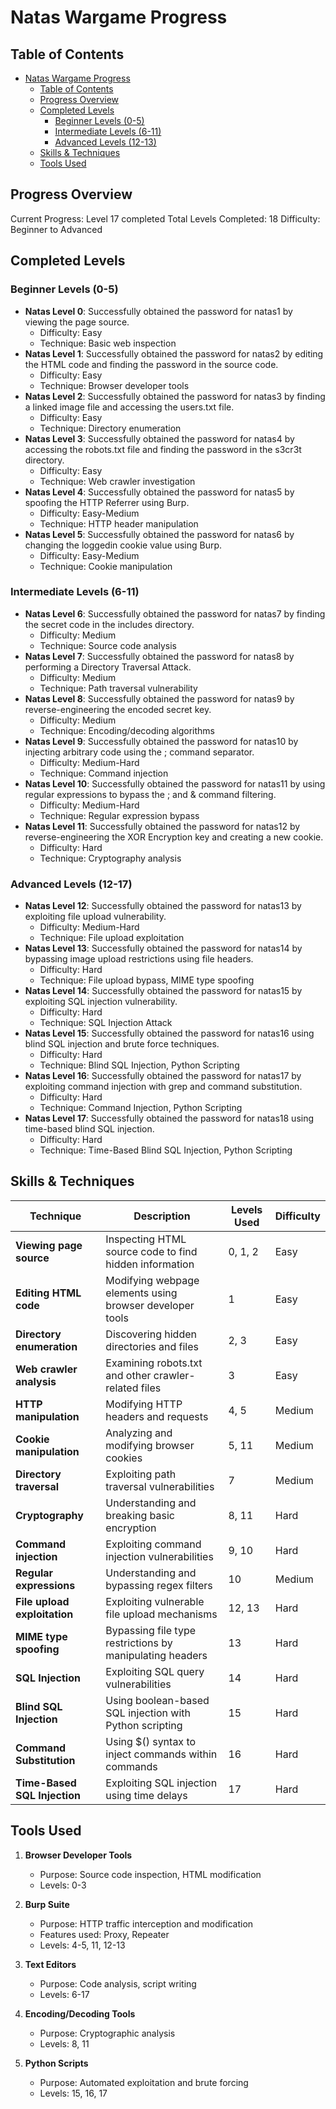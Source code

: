 # Natas Wargame Progress

## Table of Contents

- [Natas Wargame Progress](#natas-wargame-progress)
  - [Table of Contents](#table-of-contents)
  - [Progress Overview](#progress-overview)
  - [Completed Levels](#completed-levels)
    - [Beginner Levels (0-5)](#beginner-levels-0-5)
    - [Intermediate Levels (6-11)](#intermediate-levels-6-11)
    - [Advanced Levels (12-13)](#advanced-levels-12-13)
  - [Skills \& Techniques](#skills--techniques)
  - [Tools Used](#tools-used)

## Progress Overview

Current Progress: Level 17 completed
Total Levels Completed: 18
Difficulty: Beginner to Advanced

## Completed Levels

### Beginner Levels (0-5)

- **Natas Level 0**: Successfully obtained the password for natas1 by viewing the page source.
  - Difficulty: Easy
  - Technique: Basic web inspection
- **Natas Level 1**: Successfully obtained the password for natas2 by editing the HTML code and finding the password in the source code.
  - Difficulty: Easy
  - Technique: Browser developer tools
- **Natas Level 2**: Successfully obtained the password for natas3 by finding a linked image file and accessing the users.txt file.
  - Difficulty: Easy
  - Technique: Directory enumeration
- **Natas Level 3**: Successfully obtained the password for natas4 by accessing the robots.txt file and finding the password in the s3cr3t directory.
  - Difficulty: Easy
  - Technique: Web crawler investigation
- **Natas Level 4**: Successfully obtained the password for natas5 by spoofing the HTTP Referrer using Burp.
  - Difficulty: Easy-Medium
  - Technique: HTTP header manipulation
- **Natas Level 5**: Successfully obtained the password for natas6 by changing the loggedin cookie value using Burp.
  - Difficulty: Easy-Medium
  - Technique: Cookie manipulation

### Intermediate Levels (6-11)

- **Natas Level 6**: Successfully obtained the password for natas7 by finding the secret code in the includes directory.
  - Difficulty: Medium
  - Technique: Source code analysis
- **Natas Level 7**: Successfully obtained the password for natas8 by performing a Directory Traversal Attack.
  - Difficulty: Medium
  - Technique: Path traversal vulnerability
- **Natas Level 8**: Successfully obtained the password for natas9 by reverse-engineering the encoded secret key.
  - Difficulty: Medium
  - Technique: Encoding/decoding algorithms
- **Natas Level 9**: Successfully obtained the password for natas10 by injecting arbitrary code using the ; command separator.
  - Difficulty: Medium-Hard
  - Technique: Command injection
- **Natas Level 10**: Successfully obtained the password for natas11 by using regular expressions to bypass the ; and & command filtering.
  - Difficulty: Medium-Hard
  - Technique: Regular expression bypass
- **Natas Level 11**: Successfully obtained the password for natas12 by reverse-engineering the XOR Encryption key and creating a new cookie.
  - Difficulty: Hard
  - Technique: Cryptography analysis

### Advanced Levels (12-17)

- **Natas Level 12**: Successfully obtained the password for natas13 by exploiting file upload vulnerability.
  - Difficulty: Medium-Hard
  - Technique: File upload exploitation
- **Natas Level 13**: Successfully obtained the password for natas14 by bypassing image upload restrictions using file headers.
  - Difficulty: Hard
  - Technique: File upload bypass, MIME type spoofing
- **Natas Level 14**: Successfully obtained the password for natas15 by exploiting SQL injection vulnerability.
  - Difficulty: Hard
  - Technique: SQL Injection Attack
- **Natas Level 15**: Successfully obtained the password for natas16 using blind SQL injection and brute force techniques.
  - Difficulty: Hard
  - Technique: Blind SQL Injection, Python Scripting
- **Natas Level 16**: Successfully obtained the password for natas17 by exploiting command injection with grep and command substitution.
  - Difficulty: Hard
  - Technique: Command Injection, Python Scripting
- **Natas Level 17**: Successfully obtained the password for natas18 using time-based blind SQL injection.
  - Difficulty: Hard
  - Technique: Time-Based Blind SQL Injection, Python Scripting

## Skills & Techniques

| Technique                    | Description                                              | Levels Used | Difficulty |
| ---------------------------- | -------------------------------------------------------- | ----------- | ---------- |
| **Viewing page source**      | Inspecting HTML source code to find hidden information   | 0, 1, 2     | Easy       |
| **Editing HTML code**        | Modifying webpage elements using browser developer tools | 1           | Easy       |
| **Directory enumeration**    | Discovering hidden directories and files                 | 2, 3        | Easy       |
| **Web crawler analysis**     | Examining robots.txt and other crawler-related files     | 3           | Easy       |
| **HTTP manipulation**        | Modifying HTTP headers and requests                      | 4, 5        | Medium     |
| **Cookie manipulation**      | Analyzing and modifying browser cookies                  | 5, 11       | Medium     |
| **Directory traversal**      | Exploiting path traversal vulnerabilities                | 7           | Medium     |
| **Cryptography**             | Understanding and breaking basic encryption              | 8, 11       | Hard       |
| **Command injection**        | Exploiting command injection vulnerabilities             | 9, 10       | Hard       |
| **Regular expressions**      | Understanding and bypassing regex filters                | 10          | Medium     |
| **File upload exploitation** | Exploiting vulnerable file upload mechanisms             | 12, 13      | Hard       |
| **MIME type spoofing**       | Bypassing file type restrictions by manipulating headers | 13          | Hard       |
| **SQL Injection**            | Exploiting SQL query vulnerabilities                     | 14          | Hard       |
| **Blind SQL Injection**      | Using boolean-based SQL injection with Python scripting  | 15          | Hard       |
| **Command Substitution**     | Using $() syntax to inject commands within commands      | 16          | Hard       |
| **Time-Based SQL Injection** | Exploiting SQL injection using time delays               | 17          | Hard       |

## Tools Used

1. **Browser Developer Tools**
   - Purpose: Source code inspection, HTML modification
   - Levels: 0-3

2. **Burp Suite**
   - Purpose: HTTP traffic interception and modification
   - Features used: Proxy, Repeater
   - Levels: 4-5, 11, 12-13

3. **Text Editors**
   - Purpose: Code analysis, script writing
   - Levels: 6-17

4. **Encoding/Decoding Tools**
   - Purpose: Cryptographic analysis
   - Levels: 8, 11

5. **Python Scripts**
   - Purpose: Automated exploitation and brute forcing
   - Levels: 15, 16, 17
